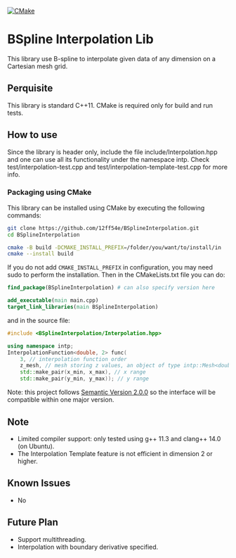 [![CMake](https://github.com/12ff54e/BSplineInterpolation/actions/workflows/cmake.yml/badge.svg?branch=main)](https://github.com/12ff54e/BSplineInterpolation/actions/workflows/cmake.yml)

# BSpline Interpolation Lib

This library use B-spline to interpolate given data of any dimension on a Cartesian mesh grid.

## Perquisite

This library is standard C++11. CMake is required only for build and run tests.

## How to use

Since the library is header only, include the file include/Interpolation.hpp and one can use all its functionality under the namespace intp. Check test/interpolation-test.cpp and test/interpolation-template-test.cpp for more info.

### Packaging using CMake

This library can be installed using CMake by executing the following commands:
```bash
git clone https://github.com/12ff54e/BSplineInterpolation.git
cd BSplineInterpolation

cmake -B build -DCMAKE_INSTALL_PREFIX=/folder/you/want/to/install/in
cmake --install build
```
If you do not add `CMAKE_INSTALL_PREFIX` in configuration, you may need sudo to perform the installation. Then in the CMakeLists.txt file you can do:
```cmake
find_package(BSplineInterpolation) # can also specify version here

add_executable(main main.cpp)
target_link_libraries(main BSplineInterpolation)
```
and in the source file:
```cpp
#include <BSplineInterpolation/Interpolation.hpp>

using namespace intp;
InterpolationFunction<double, 2> func(
    3, // interpolation function order
    z_mesh, // mesh storing z values, an object of type intp::Mesh<double, 2>
    std::make_pair(x_min, x_max), // x range
    std::make_pair(y_min, y_max)); // y range
```
Note: this project follows [Semantic Version 2.0.0](https://semver.org/) so the interface will be compatible within one major version.

## Note

- Limited compiler support: only tested using g++ 11.3 and clang++ 14.0 (on Ubuntu).
- The Interpolation Template feature is not efficient in dimension 2 or higher.

## Known Issues

- No

## Future Plan

- Support multithreading.
- Interpolation with boundary derivative specified.
